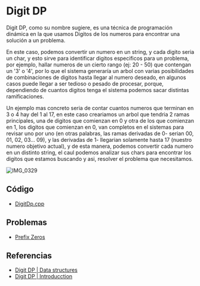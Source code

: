 # Digit DP
Digit DP, como su nombre sugiere, es una técnica de programación dinámica en la que usamos Digitos de los numeros para encontrar una solución a un problema.

En este caso, podemos convertir un numero en un string, y cada digito seria un char, y esto sirve para identificar digitos especificos para un problema, por ejemplo, hallar numeros de un cierto rango (ej: 20 - 50) que contengan un '3' o '4', por lo que el sistema generaría un arbol con varias posibilidades de combinaciones de digitos hasta llegar al numero deseado, en algunos casos puede llegar a ser tedioso o pesado de procesar, porque, dependiendo de cuantos digitos tenga el sistema podemos sacar distintas ramificaciones.

Un ejemplo mas concreto seria de contar cuantos numeros que terminan en 3 o 4 hay del 1 al 17, en este caso creariamos un arbol que tendria 2 ramas principales, una de digitos que comienzan en 0 y otra de los que comienzan en 1, los digitos que comienzan en 0, van completos en el sistemas para revisar uno por uno (en otras palabras, las ramas derivadas de 0- serian 00, 01, 02, 03... 09), y las derivadas de 1- llegarian solamente hasta 17 (nuestro numero objetivo actual), y de esta manera, podemos convertir cada numero en un distinto string, el caul podemos analizar sus chars para encontrar los digitos que estamos buscando y asi, resolver el problema que necesitamos.

![IMG_0329](https://user-images.githubusercontent.com/101950765/197317278-cb2b974d-950d-4e06-b6ad-92325357a27e.jpg)

## Código
- [DigitDp.cpp](https://github.com/dylanjitt/Algoritmica/blob/main/contenido/programacion_dinamica/digitDP/digitdp.cpp)

## Problemas
- [Prefix Zeros](https://www.codechef.com/problems/PREZ)

## Referencias
- [Digit DP | Data structures](https://www.scaler.com/topics/data-structures/digit-dp/)
- [Digit DP | Introducction](https://www.geeksforgeeks.org/digit-dp-introduction/)
